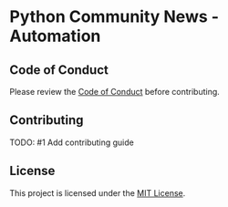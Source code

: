 # Python Community News - Automation

## Code of Conduct
Please review the [Code of Conduct](CODE_OF_CONDUCT.md) before contributing.

## Contributing
TODO: #1 Add contributing guide

## License
This project is licensed under the [MIT License](LICENSE).
